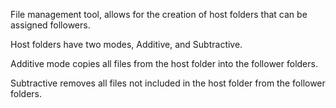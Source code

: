 File management tool, allows for the creation of host folders that can be assigned followers. 

Host folders have two modes, Additive, and Subtractive. 

Additive mode copies all files from the host folder into the follower folders.

Subtractive removes all files not included in the host folder from the follower folders.
